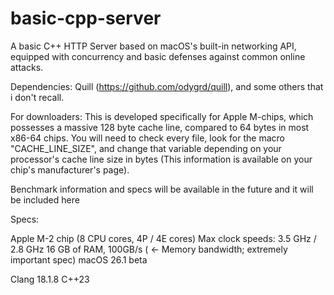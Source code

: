 # basic-cpp-server

A basic C++ HTTP Server based on macOS's built-in networking API, equipped with concurrency and basic defenses against common online attacks.

Dependencies: Quill (https://github.com/odygrd/quill), and some others that i don't recall.

For downloaders: This is developed specifically for  Apple M-chips, which possesses a massive 128 byte cache line, compared to 64 bytes in most x86-64 chips. You will need to check every file, look for the macro "CACHE_LINE_SIZE", and change that variable depending on your processor's cache line size in bytes (This information is available on your chip's manufacturer's page).

Benchmark information and specs will be available in the future and it will be included here

Specs:

Apple M-2 chip (8 CPU cores, 4P / 4E cores)
Max clock speeds: 3.5 GHz / 2.8 GHz
16 GB of RAM, 100GB/s ( <- Memory bandwidth; extremely important spec)
macOS 26.1 beta

Clang 18.1.8
C++23

